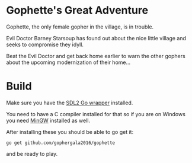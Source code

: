 # Gophette's Great Adventure

Gophette, the only female gopher in the village, is in trouble.

Evil Doctor Barney Starsoup has found out about the nice little village and seeks to compromise they idyll.

Beat the Evil Doctor and get back home earlier to warn the other gophers about the upcoming modernization of their home...

# Build

Make sure you have the [SDL2 Go wrapper](https://github.com/veandco/go-sdl2) installed.

You need to have a C compiler installed for that so if you are on Windows you need [MinGW](http://sourceforge.net/projects/mingw/files/) installed as well.

After installing these you should be able to go get it:

    go get github.com/gophergala2016/gophette

and be ready to play.